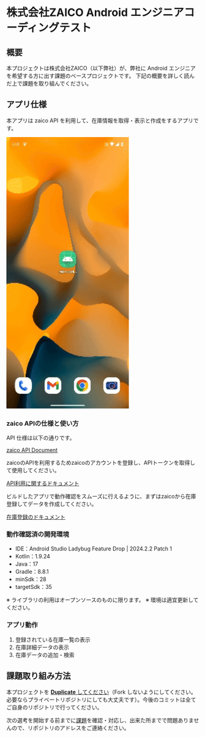 # 株式会社ZAICO Android エンジニアコーディングテスト

## 概要

本プロジェクトは株式会社ZAICO（以下弊社）が、弊社に Android エンジニアを希望する方に出す課題のベースプロジェクトです。
下記の概要を詳しく読んだ上で課題を取り組んでください。

## アプリ仕様

本アプリは zaico API を利用して、在庫情報を取得・表示と作成をするアプリです。

<img src="sample/app_sample.gif" width="320">

### zaico APIの仕様と使い方

API 仕様は以下の通りです。

[zaico API Document](https://zaicodev.github.io/zaico_api_doc/)

zaicoのAPIを利用するためzaicoのアカウントを登録し、APIトークンを取得して使用してください。

[API利用に関するドキュメント](https://support.zaico.co.jp/hc/ja/articles/4406632009625-zaico-API%E3%82%92%E4%BD%BF%E3%81%A3%E3%81%A6%E5%9C%A8%E5%BA%AB%E3%83%87%E3%83%BC%E3%82%BF%E3%82%92%E6%93%8D%E4%BD%9C%E3%81%99%E3%82%8B)

ビルドしたアプリで動作確認をスムーズに行えるように、まずはzaicoから在庫登録してデータを作成してください。

[在庫登録のドキュメント](https://support.zaico.co.jp/hc/ja/articles/9425011130265--WEB-%E5%9C%A8%E5%BA%AB%E3%83%87%E3%83%BC%E3%82%BF%E3%82%92%E7%99%BB%E9%8C%B2%E3%81%99%E3%82%8B)

### 動作確認済の開発環境

- IDE：Android Studio Ladybug Feature Drop | 2024.2.2 Patch 1
- Kotlin：1.9.24
- Java：17
- Gradle：8.8.1
- minSdk：28
- targetSdk：35

※ ライブラリの利用はオープンソースのものに限ります。
※ 環境は適宜更新してください。

### アプリ動作

1. 登録されている在庫一覧の表示
2. 在庫詳細データの表示
3. 在庫データの追加・検索

## 課題取り組み方法

本プロジェクトを [**Duplicate** してください](https://help.github.com/en/github/creating-cloning-and-archiving-repositories/duplicating-a-repository)（Fork しないようにしてください。必要ならプライベートリポジトリにしても大丈夫です）。今後のコミットは全てご自身のリポジトリで行ってください。

次の選考を開始する前までに[課題](https://github.com/ShotaIuchi/zaico_android_codingtest/issues/1)を確認・対応し、出来た所までで問題ありませんので、リポジトリのアドレスをご連絡ください。
